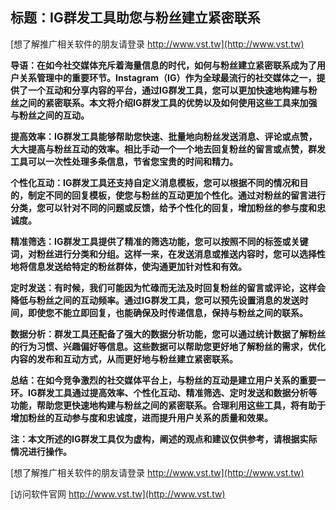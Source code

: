 ## **标题：IG群发工具助您与粉丝建立紧密联系**

[想了解推广相关软件的朋友请登录 http://www.vst.tw](http://www.vst.tw)

**导语：在如今社交媒体充斥着海量信息的时代，如何与粉丝建立紧密联系成为了用户关系管理中的重要环节。Instagram（IG）作为全球最流行的社交媒体之一，提供了一个互动和分享内容的平台，通过IG群发工具，您可以更加快速地构建与粉丝之间的紧密联系。本文将介绍IG群发工具的优势以及如何使用这些工具来加强与粉丝之间的互动。**

**提高效率：IG群发工具能够帮助您快速、批量地向粉丝发送消息、评论或点赞，大大提高与粉丝互动的效率。相比手动一个一个地去回复粉丝的留言或点赞，群发工具可以一次性处理多条信息，节省您宝贵的时间和精力。**

**个性化互动：IG群发工具还支持自定义消息模板，您可以根据不同的情况和目的，制定不同的回复模板，使您与粉丝的互动更加个性化。通过对粉丝的留言进行分类，您可以针对不同的问题或反馈，给予个性化的回复，增加粉丝的参与度和忠诚度。**

**精准筛选：IG群发工具提供了精准的筛选功能，您可以按照不同的标签或关键词，对粉丝进行分类和分组。这样一来，在发送消息或推送内容时，您可以选择性地将信息发送给特定的粉丝群体，使沟通更加针对性和有效。**

**定时发送：有时候，我们可能因为忙碌而无法及时回复粉丝的留言或评论，这样会降低与粉丝之间的互动频率。通过IG群发工具，您可以预先设置消息的发送时间，即使您不能立即回复，也能确保及时传递信息，保持与粉丝之间的联系。**

**数据分析：群发工具还配备了强大的数据分析功能，您可以通过统计数据了解粉丝的行为习惯、兴趣偏好等信息。这些数据可以帮助您更好地了解粉丝的需求，优化内容的发布和互动方式，从而更好地与粉丝建立紧密联系。**

**总结：在如今竞争激烈的社交媒体平台上，与粉丝的互动是建立用户关系的重要一环。IG群发工具通过提高效率、个性化互动、精准筛选、定时发送和数据分析等功能，帮助您更快速地构建与粉丝之间的紧密联系。合理利用这些工具，将有助于增加粉丝的互动参与度和忠诚度，进而提升用户关系的质量和效果。**

**注：本文所述的IG群发工具仅为虚构，阐述的观点和建议仅供参考，请根据实际情况进行操作。**

[想了解推广相关软件的朋友请登录 http://www.vst.tw](http://www.vst.tw)


[访问软件官网 http://www.vst.tw](http://www.vst.tw)

